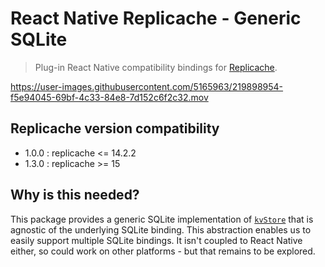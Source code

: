 # React Native Replicache - Generic SQLite

> Plug-in React Native compatibility bindings for [Replicache](https://replicache.dev/).

<https://user-images.githubusercontent.com/5165963/219898954-f5e94045-69bf-4c33-84e8-7d152c6f2c32.mov>

## Replicache version compatibility

- 1.0.0 : replicache <= 14.2.2
- 1.3.0 : replicache >= 15

## Why is this needed?

This package provides a generic SQLite implementation of [`kvStore`](https://doc.replicache.dev/api/interfaces/ReplicacheOptions#kvstoree) that is agnostic of the underlying SQLite binding. This abstraction enables us to easily support multiple SQLite bindings. It isn't coupled to React Native either, so could work on other platforms - but that remains to be explored.
